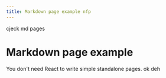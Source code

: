 ```yaml
---
title: Markdown page example nfp
---
```

cjeck md pages
# Markdown page example

You don't need React to write simple standalone pages. ok deh
